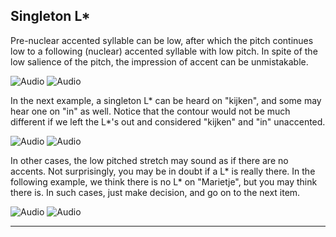 Singleton L\*
-------------

Pre-nuclear accented syllable can be low, after which the pitch continues low to a following (nuclear) accented syllable with low pitch. In spite of the low salience of the pitch, the impression of accent can be unmistakable.

![Audio](audio.gif) ![Audio](./audio/gif/261.gif)

In the next example, a singleton L\* can be heard on "kijken", and some may hear one on "in" as well. Notice that the contour would not be much different if we left the L\*'s out and considered "kijken" and "in" unaccented.

![Audio](audio.gif) ![Audio](./audio/gif/004.gif)

In other cases, the low pitched stretch may sound as if there are no accents. Not surprisingly, you may be in doubt if a L\* is really there. In the following example, we think there is no L\* on "Marietje", but you may think there is. In such cases, just make decision, and go on to the next item.

![Audio](audio.gif) ![Audio](./audio/gif/025.gif)

* * *

<div class="exercise"></div>
